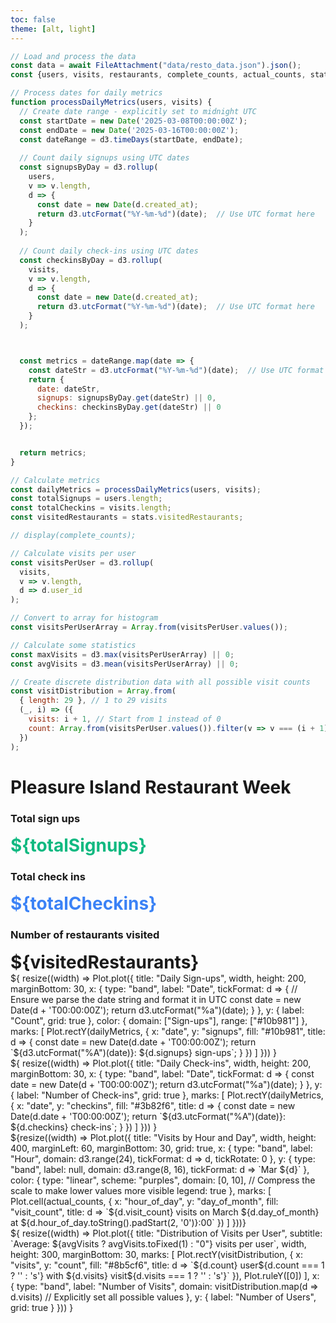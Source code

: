```yaml
---
toc: false
theme: [alt, light]
---
```


<!-- Load and transform the data -->

```js
// Load and process the data
const data = await FileAttachment("data/resto_data.json").json();
const {users, visits, restaurants, complete_counts, actual_counts, stats} = data;

// Process dates for daily metrics
function processDailyMetrics(users, visits) {
  // Create date range - explicitly set to midnight UTC
  const startDate = new Date('2025-03-08T00:00:00Z');
  const endDate = new Date('2025-03-16T00:00:00Z');
  const dateRange = d3.timeDays(startDate, endDate);
  
  // Count daily signups using UTC dates
  const signupsByDay = d3.rollup(
    users,
    v => v.length,
    d => {
      const date = new Date(d.created_at);
      return d3.utcFormat("%Y-%m-%d")(date);  // Use UTC format here
    }
  );
  
  // Count daily check-ins using UTC dates
  const checkinsByDay = d3.rollup(
    visits,
    v => v.length,
    d => {
      const date = new Date(d.created_at);
      return d3.utcFormat("%Y-%m-%d")(date);  // Use UTC format here
    }
  );



  const metrics = dateRange.map(date => {
    const dateStr = d3.utcFormat("%Y-%m-%d")(date);  // Use UTC format here
    return {
      date: dateStr,
      signups: signupsByDay.get(dateStr) || 0,
      checkins: checkinsByDay.get(dateStr) || 0
    };
  });


  return metrics;
}

// Calculate metrics
const dailyMetrics = processDailyMetrics(users, visits);
const totalSignups = users.length;
const totalCheckins = visits.length;
const visitedRestaurants = stats.visitedRestaurants;

// display(complete_counts);

// Calculate visits per user
const visitsPerUser = d3.rollup(
  visits,
  v => v.length,
  d => d.user_id
);

// Convert to array for histogram
const visitsPerUserArray = Array.from(visitsPerUser.values());

// Calculate some statistics
const maxVisits = d3.max(visitsPerUserArray) || 0;
const avgVisits = d3.mean(visitsPerUserArray) || 0;

// Create discrete distribution data with all possible visit counts
const visitDistribution = Array.from(
  { length: 29 }, // 1 to 29 visits
  (_, i) => ({
    visits: i + 1, // Start from 1 instead of 0
    count: Array.from(visitsPerUser.values()).filter(v => v === (i + 1)).length
  })
);

```

# Pleasure Island Restaurant Week

<div class="grid grid-cols-3 gap-4 mb-4">
  <div class="card p-4">
    <h3>Total sign ups</h3>
    <div style="font-size: 2em; font-weight: bold; color: #10b981;">${totalSignups}</div>
  </div>

  <div class="card p-4">
    <h3>Total check ins</h3>
    <div style="font-size: 2em; font-weight: bold; color: #3b82f6;">${totalCheckins}</div>
  </div>

  <div class="card p-4">
    <h3>Number of restaurants visited</h3>
    <div style="font-size: 2em; font-weight: bold;">${visitedRestaurants}</div>
  </div>
</div>

<div class="grid grid-cols-2 gap-4 mb-4">
  <div class="card p-4">
    <div class="mb-6">${
      resize((width) => Plot.plot({
        title: "Daily Sign-ups",
        width,
        height: 200,
        marginBottom: 30,
        x: {
          type: "band",
          label: "Date",
          tickFormat: d => {
            // Ensure we parse the date string and format it in UTC
            const date = new Date(d + 'T00:00:00Z');
            return d3.utcFormat("%a")(date);
          }
        },
        y: {
          label: "Count",
          grid: true
        },
        color: {
          domain: ["Sign-ups"],
          range: ["#10b981"]
        },
        marks: [
          Plot.rectY(dailyMetrics, {
            x: "date",
            y: "signups",
            fill: "#10b981",
            title: d => {
              const date = new Date(d.date + 'T00:00:00Z');
              return `${d3.utcFormat("%A")(date)}: ${d.signups} sign-ups`;
            }
          })
        ]
      }))
    }</div>
    <div>${
      resize((width) => Plot.plot({
        title: "Daily Check-ins",
        width,
        height: 200,
        marginBottom: 30,
        x: {
          type: "band",
          label: "Date",
          tickFormat: d => {
            const date = new Date(d + 'T00:00:00Z');
            return d3.utcFormat("%a")(date);
          }
        },
        y: {
          label: "Number of Check-ins",
          grid: true
        },
        marks: [
          Plot.rectY(dailyMetrics, {
            x: "date",
            y: "checkins",
            fill: "#3b82f6",
            title: d => {
              const date = new Date(d.date + 'T00:00:00Z');
              return `${d3.utcFormat("%A")(date)}: ${d.checkins} check-ins`;
            }
          })
        ]
      }))
    }</div>
  </div>
  <div class="card p-4">
    <!-- Cell Plot -->
      ${resize((width) => Plot.plot({
    title: "Visits by Hour and Day",
    width,
    height: 400,
    marginLeft: 60,
    marginBottom: 30,
    grid: true,
    x: {
      type: "band",
      label: "Hour",
      domain: d3.range(24),
      tickFormat: d => d,
      tickRotate: 0
    },
    y: {
      type: "band",
      label: null,
      domain: d3.range(8, 16),
      tickFormat: d => `Mar ${d}`
    },
    color: {
      type: "linear",
      scheme: "purples",
      domain: [0, 10],  // Compress the scale to make lower values more visible
      legend: true
    },
    marks: [
      Plot.cell(actual_counts, {
        x: "hour_of_day",
        y: "day_of_month",
        fill: "visit_count",
        title: d => `${d.visit_count} visits on March ${d.day_of_month} at ${d.hour_of_day.toString().padStart(2, '0')}:00`
      })
    ]
  }))}
  </div>
</div>

  

<div class="card p-4 mb-4">${
  resize((width) => Plot.plot({
    title: "Distribution of Visits per User",
    subtitle: `Average: ${avgVisits ? avgVisits.toFixed(1) : "0"} visits per user`,
    width,
    height: 300,
    marginBottom: 30,
    marks: [
      Plot.rectY(visitDistribution, {
        x: "visits",
        y: "count",
        fill: "#8b5cf6",
        title: d => `${d.count} user${d.count === 1 ? '' : 's'} with ${d.visits} visit${d.visits === 1 ? '' : 's'}`
      }),
      Plot.ruleY([0])
    ],
    x: {
      type: "band",
      label: "Number of Visits",
      domain: visitDistribution.map(d => d.visits)  // Explicitly set all possible values
    },
    y: {
      label: "Number of Users",
      grid: true
    }
  }))
}</div>

<link rel="stylesheet" href="styles/main.css">
